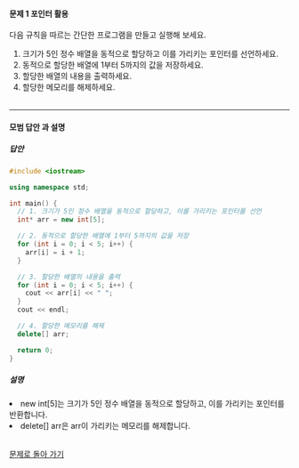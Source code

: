 #### 문제 1 포인터 활용
다음 규칙을 따르는 간단한 프로그램을 만들고 실행해 보세요.
1. 크기가 5인 정수 배열을 동적으로 할당하고 이를 가리키는 포인터를 선언하세요.
2. 동적으로 할당한 배열에 1부터 5까지의 값을 저장하세요.
3. 할당한 배열의 내용을 출력하세요.
4. 할당한 메모리를 해제하세요.
<br/><br/>

---

#### 모범 답안 과 설명
##### 답안
```cpp
#include <iostream>

using namespace std;

int main() {
  // 1. 크기가 5인 정수 배열을 동적으로 할당하고, 이를 가리키는 포인터를 선언
  int* arr = new int[5];

  // 2. 동적으로 할당한 배열에 1부터 5까지의 값을 저장
  for (int i = 0; i < 5; i++) {
    arr[i] = i + 1;
  }

  // 3. 할당한 배열의 내용을 출력
  for (int i = 0; i < 5; i++) {
    cout << arr[i] << " ";
  }
  cout << endl;

  // 4. 할당한 메모리를 해제
  delete[] arr;

  return 0;
}
```
##### 설명
<li>new int[5]는 크기가 5인 정수 배열을 동적으로 할당하고, 이를 가리키는 포인터를 반환합니다.</li>
<li>delete[] arr은 arr이 가리키는 메모리를 해제합니다.</li><br>

[문제로 돌아 가기](README.md "문제로 돌아 가기")
